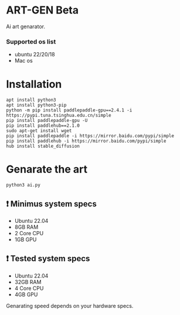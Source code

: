 # ART-GEN Beta
Ai art genarator.

### Supported os list
* ubuntu 22/20/18
* Mac os



# Installation

 ```shell
apt install python3
apt install python3-pip
python -m pip install paddlepaddle-gpu==2.4.1 -i https://pypi.tuna.tsinghua.edu.cn/simple
pip install paddlepaddle-gpu -U
pip install paddlehub==2.1.0
sudo apt-get install wget
pip install paddlepaddle -i https://mirror.baidu.com/pypi/simple
pip install paddlehub -i https://mirror.baidu.com/pypi/simple
hub install stable_diffusion
 ```

# Genarate the art

 ```shell
 python3 ai.py
 ```
 
## :heavy_exclamation_mark: Minimus system specs

* Ubuntu 22.04
* 8GB RAM
* 2 Core CPU
* 1GB GPU
 

## :heavy_exclamation_mark: Tested system specs

* Ubuntu 22.04
* 32GB RAM
* 4 Core CPU
* 4GB GPU

Genarating speed depends on your hardware specs.
